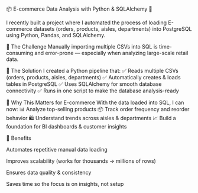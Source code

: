 📦 E-commerce Data Analysis with Python & SQLAlchemy 🛒

I recently built a project where I automated the process of loading E-commerce datasets (orders, products, aisles, departments) into PostgreSQL using Python, Pandas, and SQLAlchemy.

🔹 The Challenge
Manually importing multiple CSVs into SQL is time-consuming and error-prone — especially when analyzing large-scale retail data.

🔹 The Solution
I created a Python pipeline that:
✅ Reads multiple CSVs (orders, products, aisles, departments)
✅ Automatically creates & loads tables in PostgreSQL
✅ Uses SQLAlchemy for smooth database connectivity
✅ Runs in one script to make the database analysis-ready

🔹 Why This Matters for E-commerce
With the data loaded into SQL, I can now:
📊 Analyze top-selling products
📦 Track order frequency and reorder behavior
🛍️ Understand trends across aisles & departments
📈 Build a foundation for BI dashboards & customer insights

🔹 Benefits

Automates repetitive manual data loading

Improves scalability (works for thousands → millions of rows)

Ensures data quality & consistency

Saves time so the focus is on insights, not setup
